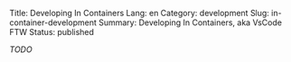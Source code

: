Title: Developing In Containers
Lang: en
Category: development
Slug: in-container-development
Summary: Developing In Containers, aka VsCode FTW
Status: published

*TODO*